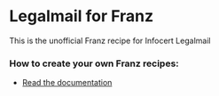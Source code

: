 # Legalmail for Franz
This is the unofficial Franz recipe for Infocert Legalmail

### How to create your own Franz recipes:
* [Read the documentation](https://github.com/meetfranz/plugins)
